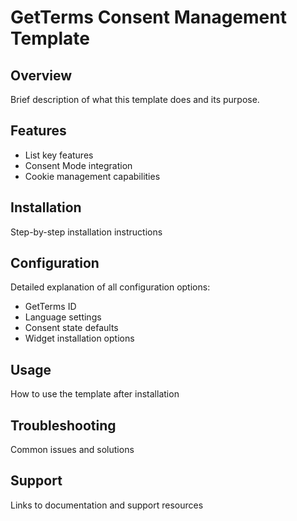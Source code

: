 # GetTerms Consent Management Template

## Overview
Brief description of what this template does and its purpose.

## Features
- List key features
- Consent Mode integration
- Cookie management capabilities

## Installation
Step-by-step installation instructions

## Configuration
Detailed explanation of all configuration options:
- GetTerms ID
- Language settings
- Consent state defaults
- Widget installation options

## Usage
How to use the template after installation

## Troubleshooting
Common issues and solutions

## Support
Links to documentation and support resources